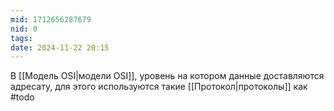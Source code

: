 ```yaml
---
mid: 1712656287679
nid: 0
tags: 
date: 2024-11-22 20:15
---
```

В [[Модель OSI|модели OSI]], уровень на котором данные доставляются адресату, для этого используются такие [[Протокол|протоколы]] как #todo